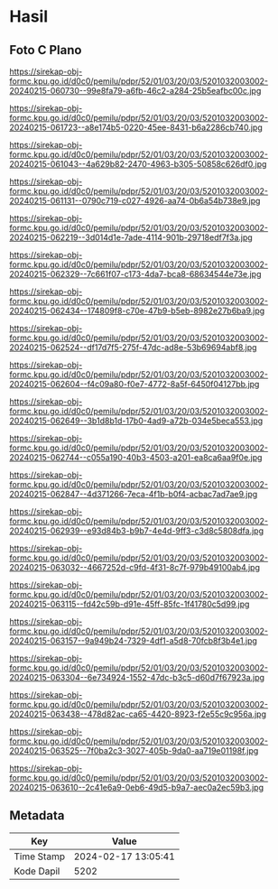 # Hasil

## Foto C Plano

https://sirekap-obj-formc.kpu.go.id/d0c0/pemilu/pdpr/52/01/03/20/03/5201032003002-20240215-060730--99e8fa79-a6fb-46c2-a284-25b5eafbc00c.jpg

https://sirekap-obj-formc.kpu.go.id/d0c0/pemilu/pdpr/52/01/03/20/03/5201032003002-20240215-061723--a8e174b5-0220-45ee-8431-b6a2286cb740.jpg

https://sirekap-obj-formc.kpu.go.id/d0c0/pemilu/pdpr/52/01/03/20/03/5201032003002-20240215-061043--4a629b82-2470-4963-b305-50858c626df0.jpg

https://sirekap-obj-formc.kpu.go.id/d0c0/pemilu/pdpr/52/01/03/20/03/5201032003002-20240215-061131--0790c719-c027-4926-aa74-0b6a54b738e9.jpg

https://sirekap-obj-formc.kpu.go.id/d0c0/pemilu/pdpr/52/01/03/20/03/5201032003002-20240215-062219--3d014d1e-7ade-4114-901b-29718edf7f3a.jpg

https://sirekap-obj-formc.kpu.go.id/d0c0/pemilu/pdpr/52/01/03/20/03/5201032003002-20240215-062329--7c661f07-c173-4da7-bca8-68634544e73e.jpg

https://sirekap-obj-formc.kpu.go.id/d0c0/pemilu/pdpr/52/01/03/20/03/5201032003002-20240215-062434--174809f8-c70e-47b9-b5eb-8982e27b6ba9.jpg

https://sirekap-obj-formc.kpu.go.id/d0c0/pemilu/pdpr/52/01/03/20/03/5201032003002-20240215-062524--df17d7f5-275f-47dc-ad8e-53b69694abf8.jpg

https://sirekap-obj-formc.kpu.go.id/d0c0/pemilu/pdpr/52/01/03/20/03/5201032003002-20240215-062604--f4c09a80-f0e7-4772-8a5f-6450f04127bb.jpg

https://sirekap-obj-formc.kpu.go.id/d0c0/pemilu/pdpr/52/01/03/20/03/5201032003002-20240215-062649--3b1d8b1d-17b0-4ad9-a72b-034e5beca553.jpg

https://sirekap-obj-formc.kpu.go.id/d0c0/pemilu/pdpr/52/01/03/20/03/5201032003002-20240215-062744--c055a190-40b3-4503-a201-ea8ca6aa9f0e.jpg

https://sirekap-obj-formc.kpu.go.id/d0c0/pemilu/pdpr/52/01/03/20/03/5201032003002-20240215-062847--4d371266-7eca-4f1b-b0f4-acbac7ad7ae9.jpg

https://sirekap-obj-formc.kpu.go.id/d0c0/pemilu/pdpr/52/01/03/20/03/5201032003002-20240215-062939--e93d84b3-b9b7-4e4d-9ff3-c3d8c5808dfa.jpg

https://sirekap-obj-formc.kpu.go.id/d0c0/pemilu/pdpr/52/01/03/20/03/5201032003002-20240215-063032--4667252d-c9fd-4f31-8c7f-979b49100ab4.jpg

https://sirekap-obj-formc.kpu.go.id/d0c0/pemilu/pdpr/52/01/03/20/03/5201032003002-20240215-063115--fd42c59b-d91e-45ff-85fc-1f41780c5d99.jpg

https://sirekap-obj-formc.kpu.go.id/d0c0/pemilu/pdpr/52/01/03/20/03/5201032003002-20240215-063157--9a949b24-7329-4df1-a5d8-70fcb8f3b4e1.jpg

https://sirekap-obj-formc.kpu.go.id/d0c0/pemilu/pdpr/52/01/03/20/03/5201032003002-20240215-063304--6e734924-1552-47dc-b3c5-d60d7f67923a.jpg

https://sirekap-obj-formc.kpu.go.id/d0c0/pemilu/pdpr/52/01/03/20/03/5201032003002-20240215-063438--478d82ac-ca65-4420-8923-f2e55c9c956a.jpg

https://sirekap-obj-formc.kpu.go.id/d0c0/pemilu/pdpr/52/01/03/20/03/5201032003002-20240215-063525--7f0ba2c3-3027-405b-9da0-aa719e01198f.jpg

https://sirekap-obj-formc.kpu.go.id/d0c0/pemilu/pdpr/52/01/03/20/03/5201032003002-20240215-063610--2c41e6a9-0eb6-49d5-b9a7-aec0a2ec59b3.jpg


## Metadata

| Key        | Value               |
| ---------- | ------------------- |
| Time Stamp | 2024-02-17 13:05:41 |
| Kode Dapil | 5202                |



